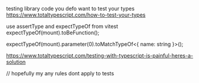   <div id="overlay" class="portal" />
  <div id="overlay" class="portal" />
  <div id="overlay" class="portal" />
  <div id="overlay" class="portal" />
<div id="overlay" class="portal" /> 

<div id="overlay" class="portal" />

testing library code you defo want to test your types
https://www.totaltypescript.com/how-to-test-your-types

use assertType and expectTypeOf from vitest
expectTypeOf(mount).toBeFunction();

expectTypeOf(mount).parameter(0).toMatchTypeOf<{ name: string }>();

https://www.totaltypescript.com/testing-with-typescript-is-painful-heres-a-solution

// hopefully my any rules dont apply to tests
